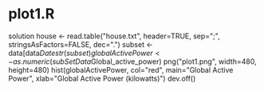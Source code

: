 # plot1.R
solution
house <- read.table("house.txt", header=TRUE, sep=";", stringsAsFactors=FALSE, dec=".")
subset <- data[data$Date %in% c("1/2/2007","2/2/2007") ,]
str(subset)
globalActivePower <- as.numeric(subSetData$Global_active_power)
png("plot1.png", width=480, height=480)
hist(globalActivePower, col="red", main="Global Active Power", xlab="Global Active Power (kilowatts)")
dev.off()
